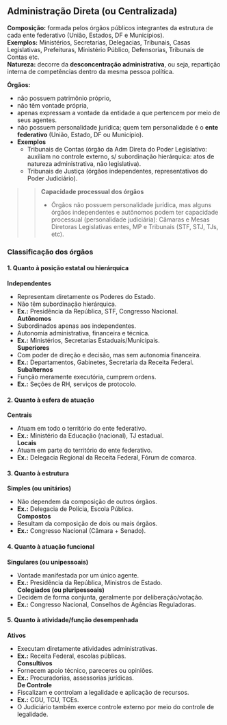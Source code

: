 ## Administração Direta (ou Centralizada)

**Composição:** formada pelos órgãos públicos integrantes da estrutura de cada ente federativo (União, Estados, DF e Municípios).  
**Exemplos:** Ministérios, Secretarias, Delegacias, Tribunais, Casas Legislativas, Prefeituras, Ministério Público, Defensorias, Tribunais de Contas etc.  
**Natureza:** decorre da **desconcentração administrativa**, ou seja, repartição interna de competências dentro da mesma pessoa política.  

**Órgãos:**
- não possuem patrimônio próprio,  
- não têm vontade própria,  
- apenas expressam a vontade da entidade a que pertencem por meio de seus agentes.  
- não possuem personalidade jurídica; quem tem personalidade é o **ente federativo** (União, Estado, DF ou Município).  
- **Exemplos** 
    - Tribunais de Contas (órgão da Adm Direta do Poder Legislativo: auxiliam no controle externo, s/ subordinação hierárquica: atos de natureza administrativa, não legislativa).
    - Tribunais de Justiça (órgãos independentes, representativos do Poder Judiciário).

>> **Capacidade processual dos órgãos**
>> - Órgãos não possuem personalidade jurídica, mas alguns órgãos independentes e autônomos podem ter capacidade processual (personalidade judiciária): Câmaras e Mesas Diretoras Legislativas entes, MP e Tribunais (STF, STJ, TJs, etc).

### Classificação dos órgãos

#### 1. Quanto à posição estatal ou hierárquica
**Independentes**
- Representam diretamente os Poderes do Estado.  
- Não têm subordinação hierárquica.  
- **Ex.:** Presidência da República, STF, Congresso Nacional.  
**Autônomos**
- Subordinados apenas aos independentes.  
- Autonomia administrativa, financeira e técnica.  
- **Ex.:** Ministérios, Secretarias Estaduais/Municipais.  
**Superiores**
- Com poder de direção e decisão, mas sem autonomia financeira.  
- **Ex.:** Departamentos, Gabinetes, Secretaria da Receita Federal.  
**Subalternos**
- Função meramente executória, cumprem ordens.  
- **Ex.:** Seções de RH, serviços de protocolo.  

#### 2. Quanto à esfera de atuação
**Centrais**
- Atuam em todo o território do ente federativo.  
- **Ex.:** Ministério da Educação (nacional), TJ estadual.  
**Locais**
- Atuam em parte do território do ente federativo.  
- **Ex.:** Delegacia Regional da Receita Federal, Fórum de comarca.  

#### 3. Quanto à estrutura
**Simples (ou unitários)**
- Não dependem da composição de outros órgãos.  
- **Ex.:** Delegacia de Polícia, Escola Pública.  
**Compostos**
- Resultam da composição de dois ou mais órgãos.  
- **Ex.:** Congresso Nacional (Câmara + Senado).  

#### 4. Quanto à atuação funcional
**Singulares (ou unipessoais)**
- Vontade manifestada por um único agente.  
- **Ex.:** Presidência da República, Ministros de Estado.  
**Colegiados (ou pluripessoais)**
- Decidem de forma conjunta, geralmente por deliberação/votação.  
- **Ex.:** Congresso Nacional, Conselhos de Agências Reguladoras.  

#### 5. Quanto à atividade/função desempenhada
**Ativos**
- Executam diretamente atividades administrativas.  
- **Ex.:** Receita Federal, escolas públicas.  
**Consultivos**
- Fornecem apoio técnico, pareceres ou opiniões.  
- **Ex.:** Procuradorias, assessorias jurídicas.  
**De Controle**
- Fiscalizam e controlam a legalidade e aplicação de recursos.  
- **Ex.:** CGU, TCU, TCEs.  
- O Judiciário também exerce controle externo por meio do controle de legalidade.  



